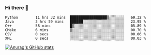 ### Hi there 👋
<!--START_SECTION:waka-->

```text
Python        11 hrs 32 mins  █████████████████▒░░░░░░░   69.32 %
Java          3 hrs 59 mins   ██████░░░░░░░░░░░░░░░░░░░   23.95 %
C++           58 mins         █▒░░░░░░░░░░░░░░░░░░░░░░░   05.89 %
CMake         6 mins          ▒░░░░░░░░░░░░░░░░░░░░░░░░   00.70 %
CSV           0 secs          ░░░░░░░░░░░░░░░░░░░░░░░░░   00.06 %
XML           0 secs          ░░░░░░░░░░░░░░░░░░░░░░░░░   00.03 %
```

<!--END_SECTION:waka-->
[![Anurag's GitHub stats](https://github-readme-stats.vercel.app/api?username=Kevinbarrero)](https://github.com/anuraghazra/github-readme-stats)
<!--
**Kevinbarrero/Kevinbarrero** is a ✨ _special_ ✨ repository because its `README.md` (this file) appears on your GitHub profile.

Here are some ideas to get you started:

- 🔭 I’m currently working on ...
- 🌱 I’m currently learning ...
- 👯 I’m looking to collaborate on ...
- 🤔 I’m looking for help with ...
- 💬 Ask me about ...
- 📫 How to reach me: ...
- 😄 Pronouns: ...
- ⚡ Fun fact: ...

-->


